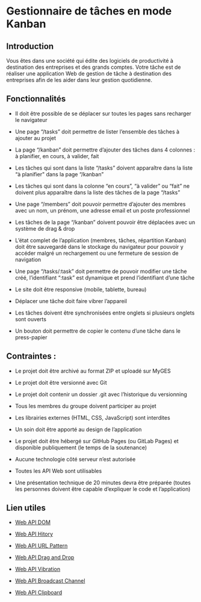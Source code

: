 # Gestionnaire de tâches en mode Kanban

## Introduction

Vous êtes dans une société qui édite des logiciels de productivité à destination des entreprises et
des grands comptes. Votre tâche est de réaliser une application Web de gestion de tâche à
destination des entreprises afin de les aider dans leur gestion quotidienne.

## Fonctionnalités

- Il doit être possible de se déplacer sur toutes les pages sans recharger le navigateur

- Une page “/tasks” doit permettre de lister l’ensemble des tâches à ajouter au projet

- La page “/kanban” doit permettre d’ajouter des tâches dans 4 colonnes : à planifier, en
  cours, à valider, fait

- Les tâches qui sont dans la liste “/tasks” doivent apparaître dans la liste “à planifier"
  dans la page “/kanban”

- Les tâches qui sont dans la colonne “en cours”, “à valider” ou “fait” ne doivent plus
  apparaître dans la liste des tâches de la page “/tasks”

- Une page “/members” doit pouvoir permettre d’ajouter des membres avec un nom, un prénom, une
  adresse email et un poste professionnel

- Les tâches de la page “/kanban” doivent pouvoir être déplacées avec un système de drag & drop

- L’état complet de l’application (membres, tâches, répartition Kanban) doit être sauvegardé
  dans le stockage du navigateur pour pouvoir y accéder malgré un rechargement ou une fermeture
  de session de navigation

- Une page “/tasks/:task” doit permettre de pouvoir modifier une tâche créé, l’identifiant
  “:task” est dynamique et prend l’identifiant d’une tâche

- Le site doit être responsive (mobile, tablette, bureau)

- Déplacer une tâche doit faire vibrer l’appareil

- Les tâches doivent être synchronisées entre onglets si plusieurs onglets sont ouverts

- Un bouton doit permettre de copier le contenu d’une tâche dans le press-papier

## Contraintes :

- Le projet doit être archivé au format ZIP et uploadé sur MyGES

- Le projet doit être versionné avec Git

- Le projet doit contenir un dossier .git avec l’historique du versionning

- Tous les membres du groupe doivent participer au projet

- Les librairies externes (HTML, CSS, JavaScript) sont interdites

- Un soin doit être apporté au design de l’application

- Le projet doit être hébergé sur GitHub Pages (ou GitLab Pages) et disponible publiquement (le
  temps de la soutenance)

- Aucune technologie côté serveur n’est autorisée

- Toutes les API Web sont utilisables

- Une présentation technique de 20 minutes devra être préparée (toutes les personnes doivent
  être capable d’expliquer le code et l’application)

## Lien utiles

- [Web API DOM](https://developer.mozilla.org/fr/docs/Web/API/Document_Object_Model)

- [Web API Hitory](https://developer.mozilla.org/fr/docs/Web/API/History)

- [Web API URL Pattern](https://developer.mozilla.org/en-US/docs/Web/API/URL_Pattern_API)

- [Web API Drag and Drop](https://developer.mozilla.org/fr/docs/Web/API/HTML_Drag_and_Drop_API)

- [Web API Vibration](https://developer.mozilla.org/fr/docs/Web/API/Vibration_API)

- [Web API Broadcast Channel](https://developer.mozilla.org/en-US/docs/Web/API/Broadcast_Channel_API)

- [Web API Clipboard](https://developer.mozilla.org/fr/docs/Web/API/Clipboard_API)
